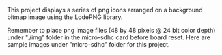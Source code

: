 This project displays a series of png icons arranged on a background bitmap image using the LodePNG library.

Remember to place png image files (48 by 48 pixels @ 24 bit color depth) under "./img" folder in the micro-sdhc card before board reset. Here are sample images under "micro-sdhc" folder for this project.
